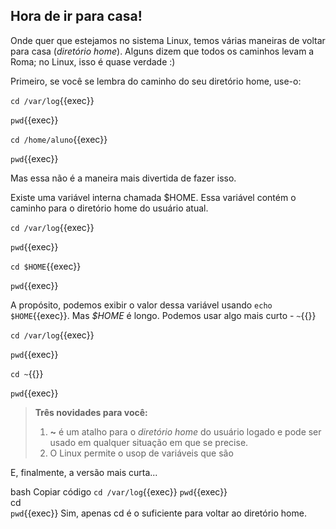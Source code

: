 ## Hora de ir para casa!
Onde quer que estejamos no sistema Linux, temos várias maneiras de voltar para casa (_diretório home_). Alguns dizem que todos os caminhos levam a Roma; no Linux, isso é quase verdade :)

Primeiro, se você se lembra do caminho do seu diretório home, use-o:

`cd /var/log`{{exec}}

`pwd`{{exec}}

`cd /home/aluno`{{exec}}

`pwd`{{exec}}

Mas essa não é a maneira mais divertida de fazer isso.

Existe uma variável interna chamada $HOME. Essa variável contém o caminho para o diretório home do usuário atual.

`cd /var/log`{{exec}}

`pwd`{{exec}}  

`cd $HOME`{{exec}}

`pwd`{{exec}}

A propósito, podemos exibir o valor dessa variável usando `echo $HOME`{{exec}}. Mas _$HOME_ é longo. Podemos usar algo mais curto - `~`{{}}

`cd /var/log`{{exec}}

`pwd`{{exec}}  

`cd ~`{{}}

`pwd`{{exec}}

>**Três novidades para você:**
>1. **~** é um atalho para o _diretório home_ do usuário logado e pode ser usado em qualquer situação em que se precise.
>2. O Linux permite o usop de variáveis que são 

E, finalmente, a versão mais curta...

bash
Copiar código
`cd /var/log`{{exec}}
`pwd`{{exec}}  
cd  
`pwd`{{exec}}
Sim, apenas cd é o suficiente para voltar ao diretório home.